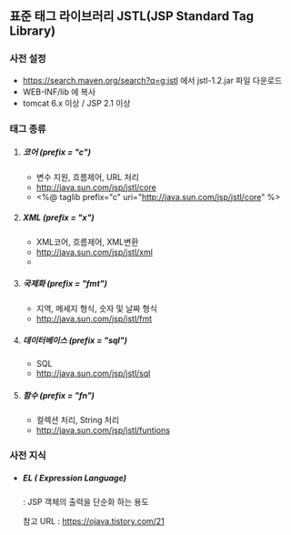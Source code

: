 ## 표준 태그 라이브러리 JSTL(JSP Standard Tag Library)



### 사전 설정

- https://search.maven.org/search?q=g:jstl 에서 jstl-1.2.jar 파일 다운로드
- WEB-INF/lib 에 복사
- tomcat 6.x 이상 / JSP 2.1 이상



### 태그 종류

1. ##### 코어 (prefix = "c") 

   - 변수 지원, 흐름제어, URL 처리
   - http://java.sun.com/jsp/jstl/core
   - <%@ taglib prefix="c" uri="http://java.sun.com/jsp/jstl/core" %>

2. ##### XML (prefix = "x")

   - XML코어, 흐름제어, XML변환
   - http://java.sun.com/jsp/jstl/xml
   - 

3. ##### 국제화 (prefix = "fmt")

   - 지역, 메세지 형식, 숫자 및 날짜 형식
   - http://java.sun.com/jsp/jstl/fmt

4. ##### 데이터베이스 (prefix = "sql")

   - SQL
   - http://java.sun.com/jsp/jstl/sql

5. ##### 함수 (prefix = "fn")

   - 컬렉션 처리, String 처리
   - http://java.sun.com/jsp/jstl/funtions



### 사전 지식

- ##### EL ( Expression Language)

  : JSP 객체의 출력을 단순화 하는 용도

  참고 URL :  https://ojava.tistory.com/21 



